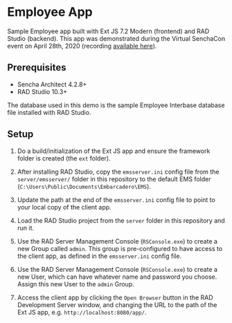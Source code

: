 # Employee App
Sample Employee app built with Ext JS 7.2 Modern (frontend) and RAD Studio (backend). This app was 
demonstrated during the Virtual SenchaCon event on April 28th, 2020 (recording 
[available here](https://www.brighttalk.com/webcast/11505/391129)).

## Prerequisites

- Sencha Architect 4.2.8+
- RAD Studio 10.3+

The database used in this demo is the sample Employee Interbase database file installed with RAD Studio.

## Setup

1. Do a build/initialization of the Ext JS app and ensure the framework folder is created (the `ext` folder).

1. After installing RAD Studio, copy the `emsserver.ini` config file from the `server/emsserver/` 
folder in this repository to the default EMS folder (`C:\Users\Public\Documents\Embarcadero\EMS`).

1. Update the path at the end of the `emsserver.ini` config file to point to your local copy of the 
client app.

1. Load the RAD Studio project from the `server` folder in this repository and run it.

1. Use the RAD Server Management Console (`RSConsole.exe`) to create a new Group called `admin`. This
group is pre-configured to have access to the client app, as defined in the `emsserver.ini` config file.

1. Use the RAD Server Management Console (`RSConsole.exe`) to create a new User, which can have
whatever name and password you choose.  Assign this new User to the `admin` Group.

1. Access the client app by clicking the `Open Browser` button in the RAD Development Server window,
and changing the URL to the path of the Ext JS app, e.g. `http://localhost:8080/app/`.
